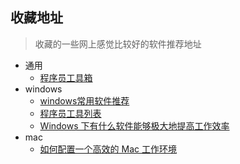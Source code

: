 ## 收藏地址

> 收藏的一些网上感觉比较好的软件推荐地址

* 通用
	* [程序员工具箱](http://tool.php100.com/)
* windows
	* [windows常用软件推荐](http://wsgzao.github.io/post/windows/#)
	* [程序员工具列表](http://blog.csdn.net/ekeuy/article/details/20225083)
	* [Windows 下有什么软件能够极大地提高工作效率](http://blog.jobbole.com/63130/)
* mac
	* [如何配置一个高效的 Mac 工作环境](http://blog.jobbole.com/63130/)
